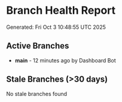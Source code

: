 # Branch Health Report
Generated: Fri Oct  3 10:48:55 UTC 2025

## Active Branches
- **main** - 12 minutes ago by Dashboard Bot

## Stale Branches (>30 days)
No stale branches found
